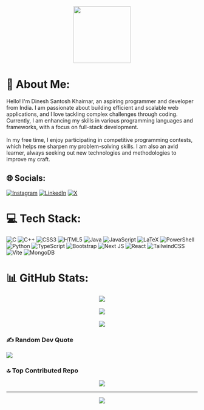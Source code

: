 <div align="center">
  <img height="150" src="https://camo.githubusercontent.com/4d9f5ecceb711eec6e2018f38a5677dc657c9738d4a65ba3b928c41c0a45b439/68747470733a2f2f6d69726f2e6d656469756d2e636f6d2f6d61782f313336302f302a37513379765349765f7430696f4a2d5a2e676966" />
</div>

# 💫 About Me:
Hello! I'm Dinesh Santosh Khairnar, an aspiring programmer and developer from India. I am passionate about building efficient and scalable web applications, and I love tackling complex challenges through coding. Currently, I am enhancing my skills in various programming languages and frameworks, with a focus on full-stack development.<br><br>In my free time, I enjoy participating in competitive programming contests, which helps me sharpen my problem-solving skills. I am also an avid learner, always seeking out new technologies and methodologies to improve my craft.

## 🌐 Socials:
[![Instagram](https://img.shields.io/badge/Instagram-%23E4405F.svg?logo=Instagram&logoColor=white)](https://instagram.com/d.ines.h_khairna.r) [![LinkedIn](https://img.shields.io/badge/LinkedIn-%230077B5.svg?logo=linkedin&logoColor=white)](https://linkedin.com/in/dineshsantoshkhairna) [![X](https://img.shields.io/badge/X-black.svg?logo=X&logoColor=white)](https://x.com/dineshk62359961) 

# 💻 Tech Stack:
![C](https://img.shields.io/badge/c-%2300599C.svg?style=for-the-badge&logo=c&logoColor=white) ![C++](https://img.shields.io/badge/c++-%2300599C.svg?style=for-the-badge&logo=c%2B%2B&logoColor=white) ![CSS3](https://img.shields.io/badge/css3-%231572B6.svg?style=for-the-badge&logo=css3&logoColor=white) ![HTML5](https://img.shields.io/badge/html5-%23E34F26.svg?style=for-the-badge&logo=html5&logoColor=white) ![Java](https://img.shields.io/badge/java-%23ED8B00.svg?style=for-the-badge&logo=openjdk&logoColor=white) ![JavaScript](https://img.shields.io/badge/javascript-%23323330.svg?style=for-the-badge&logo=javascript&logoColor=%23F7DF1E) ![LaTeX](https://img.shields.io/badge/latex-%23008080.svg?style=for-the-badge&logo=latex&logoColor=white) ![PowerShell](https://img.shields.io/badge/PowerShell-%235391FE.svg?style=for-the-badge&logo=powershell&logoColor=white) ![Python](https://img.shields.io/badge/python-3670A0?style=for-the-badge&logo=python&logoColor=ffdd54) ![TypeScript](https://img.shields.io/badge/typescript-%23007ACC.svg?style=for-the-badge&logo=typescript&logoColor=white) ![Bootstrap](https://img.shields.io/badge/bootstrap-%238511FA.svg?style=for-the-badge&logo=bootstrap&logoColor=white) ![Next JS](https://img.shields.io/badge/Next-black?style=for-the-badge&logo=next.js&logoColor=white) ![React](https://img.shields.io/badge/react-%2320232a.svg?style=for-the-badge&logo=react&logoColor=%2361DAFB) ![TailwindCSS](https://img.shields.io/badge/tailwindcss-%2338B2AC.svg?style=for-the-badge&logo=tailwind-css&logoColor=white) ![Vite](https://img.shields.io/badge/vite-%23646CFF.svg?style=for-the-badge&logo=vite&logoColor=white) ![MongoDB](https://img.shields.io/badge/MongoDB-%234ea94b.svg?style=for-the-badge&logo=mongodb&logoColor=white)

# 📊 GitHub Stats:
<div align="center">
  <img src="https://github-readme-stats.vercel.app/api?username=Dskhairnar&theme=dark&hide_border=false&include_all_commits=true&count_private=false" /><br/><br/>
  <img src="https://github-readme-streak-stats.herokuapp.com/?user=Dskhairnar&theme=dark&hide_border=false" /><br/><br/>
  <img src="https://github-readme-stats.vercel.app/api/top-langs/?username=Dskharinar&theme=dark&hide_border=false&include_all_commits=true&count_private=false&layout=compact" />
</div>

### ✍️ Random Dev Quote
![](https://quotes-github-readme.vercel.app/api?type=horizontal&theme=radical)

### 🔝 Top Contributed Repo
<div align="center">
  <img src="https://github-contributor-stats.vercel.app/api?username=Dskhairnar&limit=5&theme=dark&combine_all_yearly_contributions=true" />
</div>

---
<div align="center">
  <a href="https://visitcount.itsvg.in">
    <img src="https://visitcount.itsvg.in/api?id=Dineshsk12&icon=0&color=0" />
  </a>
</div>

<!-- Proudly created with GPRM ( https://gprm.itsvg.in ) -->
